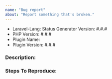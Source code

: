 ```yaml
---
name: "Bug report"
about: "Report something that's broken."
---
```


<!-- DO NOT THROW THIS AWAY -->
<!-- Fill out the FULL versions with patch versions -->

- Laravel-Lang: Status Generator Version: #.#.#
- PHP Version: #.#.#
- Plugin Name:
- Plugin Version: #.#.#

### Description:


### Steps To Reproduce:
